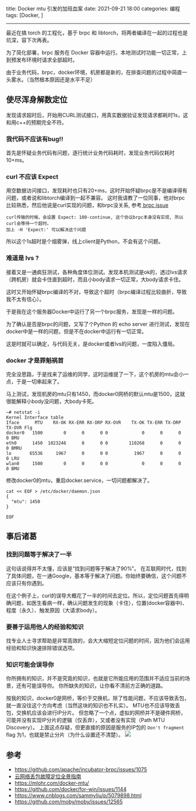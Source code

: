 title: Docker mtu 引发的加班血案
date: 2021-09-21 18:00
categories: 编程
tags: [Docker, ]

---

最近在搞 torch 的工程化，基于 brpc 和 libtorch，将两者编译在一起的过程也是坑深，容下次再表。

为了简化部署，brpc 服务在 Docker 容器中运行。本地测试时功能一切正常，上到预发布环境时请求全部超时。

由于业务代码，brpc，docker环境，机房都是新的，在排查问题的过程中简直一头雾水。（当然根本原因还是水平不足）
<!--more-->
## 使尽浑身解数定位
发现请求超时后，开始用CURL测试接口，用真实数据验证发现请求都耗时1s，这和用c++的预期完全不符。

### 我代码不应该有bug!!
首先是怀疑业务代码有问题，逐行统计业务代码耗时，发现业务代码仅耗时10+ms。

### curl 不应该 Expect 
用空数据访问接口，发现耗时也只有20+ms，这时开始怀疑brpc是不是编译得有问题，或者说和libtorch编译到一起不兼容。
这时我请教了一位同事，他对brpc比较熟悉，然后他说是curl实现的问题，和brpc没关系, 参考[ brpc issue](https://github.com/apache/incubator-brpc/issues/1075)

```
curl传输的时候，会设置 Expect: 100-continue, 这个协议brpc本身没有实现, 所以curl会等待一个超时。
加上 -H 'Expect:' 可以解决这个问题
```

所以这个1s超时是个烟雾弹，线上client是Python，不会有这个问题。

### 难道是 lvs ? 
接着又是一通疯狂测试，各种角度体位测试。发现本机测试是ok的，透过lvs请求（跨机房）就会卡住直到超时，而且小body请求一切正常，大body请求卡住。

这时又开始怀疑brpc编译的不对，导致这个超时（brpc编译过程比较曲折，导致我不太有信心）。

于是我在这个服务器Docker中运行了另一个brpc服务，发现是一样的问题。

为了确认是否是brpc的问题，又写了个Python 的 echo server 进行测试，发现在docker中是一样的问题，但是不在docker中运行有一切正常。

这是时就可以确定，与代码无关，是docker或者lvs的问题，一度陷入僵局。

### docker 才是罪魁祸首
完全没思路，于是找来了运维的同学，这时运维提了一下，这个机房的mtu会小一点，于是一切串起来了。

马上测试，发现机房的mtu只有1450，而docker0网桥的默认mtu是1500，这就很能解释小body没问题，大body卡死。

```
~# netstat -i
Kernel Interface table
Iface      MTU    RX-OK RX-ERR RX-DRP RX-OVR    TX-OK TX-ERR TX-DRP TX-OVR Flg
docker0   1500        0      0      0 0             0      0      0      0 BMU
eth0      1450  1023246      0      0 0        110268      0      0      0 BMRU
lo       65536     1967      0      0 0          1967      0      0      0 LRU
wlan0     1500        0      0      0 0             0      0      0      0 BMU
```

修改docker0的mtu，重启docker.service，一切问题都解决了。

```
cat << EOF > /etc/docker/daemon.json
{
  "mtu": 1450
}

EOF
```

## 事后诸葛
### 找到问题等于解决了一半
这句话说得并不太懂，应该是“找到问题等于解决了90%”。
在互联网时代，找到了具体问题，在一通Google，基本等于解决了问题。你始终要确信，这个问题不应该只有你遇到。

在这个例子上，curl的误导大概花了一半的时间去定位。所以，定位问题首先得明确问题，如医生看病一样，确认问题发生的现象（卡住），位置(docker容器中)、程度（永久）、触发原因（大请求body）。

### 要善于运用他人的经验和知识
找专业人士寻求帮助是非常高效的，会大大缩短定位问题的时间，因为他们会运用经验和知识快速排除错误选项。

### 知识可能会误导你
你所拥有的知识，并不是究竟的知识，也就是它所能应用的范围并不适应当前的场景，还有可能误导你。
你所缺失的知识，让你看不清前方正确的道路。

按我的知识，docker0是网桥，等价于交换机，除了性能问题，不应该导致丢包，就一直没往这个方向考虑（当然这块的知识也不扎实）。
MTU也不应该导致丢包，交换机应该会进行IP分片。
但忽略了一个点，虚拟的网桥并不是硬件网桥，可能并没有实现IP分片的逻辑（仅丢弃），又或者没有实现（Path MTU Discovery）。
上面这点存疑，但更直接的原因是服务的IP包的 `Don't fragment` flag 为1，也就是禁止分片（为什么设置还不清楚）。
![](http://image.runjf.com/mweb/2022-07-11-16575342644060.jpg)


## 参考
- https://github.com/apache/incubator-brpc/issues/1075
- [云网络丢包故障定位全景指南](https://mp.weixin.qq.com/s/-Q1AkxUr9xzGKwUMV-FQhQ)
- https://mlohr.com/docker-mtu/
- https://github.com/docker/for-win/issues/1144
- https://www.cnblogs.com/sammyliu/p/5079898.html
- https://github.com/moby/moby/issues/12565